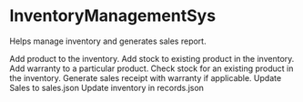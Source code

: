 # InventoryManagementSys
Helps manage inventory and generates sales report.

Add product to the inventory.
Add stock to existing product in the inventory.
Add warranty to a particular product.
Check stock for an existing product in the inventory.
Generate sales receipt with warranty if applicable.
Update Sales to sales.json
Update inventory in records.json
